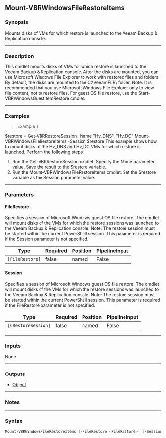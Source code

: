 Mount-VBRWindowsFileRestoreItems
--------------------------------

### Synopsis
Mounts disks of VMs for which restore is launched to the Veeam Backup & Replication console.

---

### Description

This cmdlet mounts disks of VMs for which restore is launched to the Veeam Backup & Replication console. After the disks are mounted, you can use Microsoft Windows File Explorer to work with restored files and folders. By default, the disks are mounted to the C:\VeeamFLR\ folder.
Note: It is recommended that you use Microsoft Windows File Explorer only to view file content, not to restore files. For guest OS file restore, use the Start-VBRWindowsGuestItemRestore cmdlet.

---

### Examples
> Example 1

$restore = Get-VBRRestoreSession -Name "Hv_DNS", "Hv_DC"
Mount-VBRWindowsFileRestoreItems -Session $restore
This example shows how to mount disks of the Hv_DNS and Hv_DC VMs for which restore is launched.
Perform the following steps:
1. Run the Get-VBRRestoreSession cmdlet. Specify the Name parameter value. Save the result to the $restore variable.
2. Run the Mount-VBRWindowsFileRestoreItems cmdlet. Set the $restore variable as the Session parameter value.

---

### Parameters
#### **FileRestore**
Specifies a session of Microsoft Windows guest OS file restore. The cmdlet will mount disks of the VMs for which the restore sessions was launched to the Veeam Backup & Replication console.
Note: The restore session must be started within the current PowerShell session.
This parameter is required if the Session parameter is not specified.

|Type           |Required|Position|PipelineInput|
|---------------|--------|--------|-------------|
|`[FileRestore]`|false   |named   |False        |

#### **Session**
Specifies a session of Microsoft Windows guest OS file restore. The cmdlet will mount disks of the VMs for which the restore sessions was launched to the Veeam Backup & Replication console.
Note: The restore session must be started within the current PowerShell session.
This parameter is required if the FileRestore parameter is not specified.

|Type               |Required|Position|PipelineInput|
|-------------------|--------|--------|-------------|
|`[CRestoreSession]`|false   |named   |False        |

---

### Inputs
None

---

### Outputs
* [Object](https://learn.microsoft.com/en-us/dotnet/api/System.Object)

---

### Notes

---

### Syntax
```PowerShell
Mount-VBRWindowsFileRestoreItems [-FileRestore <FileRestore>] [-Session <CRestoreSession>] [<CommonParameters>]
```
